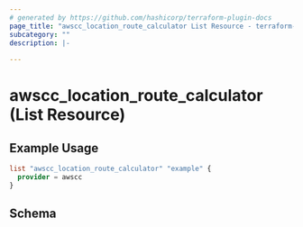 ```yaml
---
# generated by https://github.com/hashicorp/terraform-plugin-docs
page_title: "awscc_location_route_calculator List Resource - terraform-provider-awscc"
subcategory: ""
description: |-
  
---
```


# awscc_location_route_calculator (List Resource)



## Example Usage

```terraform
list "awscc_location_route_calculator" "example" {
  provider = awscc
}
```

<!-- schema generated by tfplugindocs -->
## Schema

